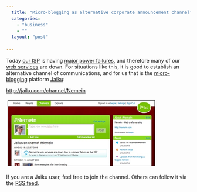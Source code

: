 ```yaml
---
  title: "Micro-blogging as alternative corporate announcement channel"
  categories: 
    - "business"
    - ""
  layout: "post"

---
```

<p>
Today <a href="http://www.nebula.fi/">our ISP</a> is having <a href="http://www.nebula.fi/tiedotteet.php">major power failures</a>, and therefore many of our <a href="http://nemein.com/">web services</a> are down. For situations like this, it is good to establish an alternative channel of communications, and for us that is the <a href="http://en.wikipedia.org/wiki/Micro-blogging">micro-blogging</a> platform <a href="http://jaiku.com/">Jaiku</a>:
</p><p>
<a href="http://jaiku.com/channel/Nemein">http://jaiku.com/channel/Nemein</a>
</p><p>
<a href="/files/jaiku-channel-nemein.png"><img src="/files/jaiku-channel-nemein-tm.jpg" height="178" width="400" border="1" hspace="4" vspace="4" alt="Jaiku's Nemein channel" title="Jaiku's Nemein channel" /></a>
</p><p>
If you are a Jaiku user, feel free to join the channel. Others can follow it via the <a href="http://jaiku.com/channel/Nemein/feed/rss">RSS feed</a>.
</p>